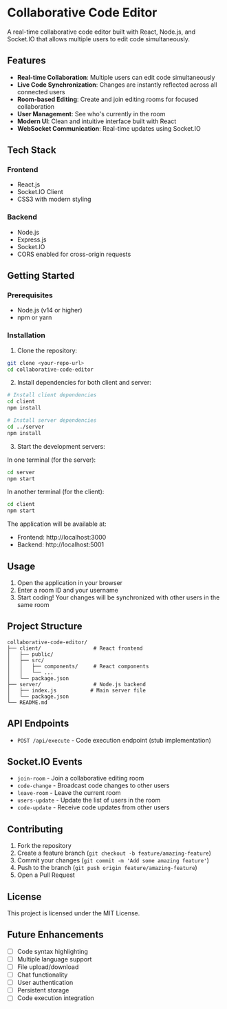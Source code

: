 # Collaborative Code Editor

A real-time collaborative code editor built with React, Node.js, and Socket.IO that allows multiple users to edit code simultaneously.

## Features

- **Real-time Collaboration**: Multiple users can edit code simultaneously
- **Live Code Synchronization**: Changes are instantly reflected across all connected users
- **Room-based Editing**: Create and join editing rooms for focused collaboration
- **User Management**: See who's currently in the room
- **Modern UI**: Clean and intuitive interface built with React
- **WebSocket Communication**: Real-time updates using Socket.IO

## Tech Stack

### Frontend
- React.js
- Socket.IO Client
- CSS3 with modern styling

### Backend
- Node.js
- Express.js
- Socket.IO
- CORS enabled for cross-origin requests

## Getting Started

### Prerequisites
- Node.js (v14 or higher)
- npm or yarn

### Installation

1. Clone the repository:
```bash
git clone <your-repo-url>
cd collaborative-code-editor
```

2. Install dependencies for both client and server:
```bash
# Install client dependencies
cd client
npm install

# Install server dependencies
cd ../server
npm install
```

3. Start the development servers:

In one terminal (for the server):
```bash
cd server
npm start
```

In another terminal (for the client):
```bash
cd client
npm start
```

The application will be available at:
- Frontend: http://localhost:3000
- Backend: http://localhost:5001

## Usage

1. Open the application in your browser
2. Enter a room ID and your username
3. Start coding! Your changes will be synchronized with other users in the same room

## Project Structure

```
collaborative-code-editor/
├── client/                 # React frontend
│   ├── public/
│   ├── src/
│   │   ├── components/     # React components
│   │   └── ...
│   └── package.json
├── server/                 # Node.js backend
│   ├── index.js           # Main server file
│   └── package.json
└── README.md
```

## API Endpoints

- `POST /api/execute` - Code execution endpoint (stub implementation)

## Socket.IO Events

- `join-room` - Join a collaborative editing room
- `code-change` - Broadcast code changes to other users
- `leave-room` - Leave the current room
- `users-update` - Update the list of users in the room
- `code-update` - Receive code updates from other users

## Contributing

1. Fork the repository
2. Create a feature branch (`git checkout -b feature/amazing-feature`)
3. Commit your changes (`git commit -m 'Add some amazing feature'`)
4. Push to the branch (`git push origin feature/amazing-feature`)
5. Open a Pull Request

## License

This project is licensed under the MIT License.

## Future Enhancements

- [ ] Code syntax highlighting
- [ ] Multiple language support
- [ ] File upload/download
- [ ] Chat functionality
- [ ] User authentication
- [ ] Persistent storage
- [ ] Code execution integration 